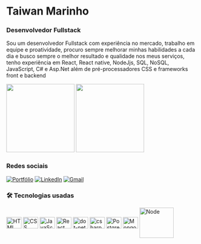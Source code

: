 # Taiwan Marinho
### Desenvolvedor Fullstack

<p>
Sou um desenvolvedor Fullstack com experiência no mercado, trabalho em equipe e proatividade, procuro sempre melhorar minhas habilidades a cada dia e busco sempre o melhor resultado e qualidade nos meus serviços, tenho experiência em React, React native, NodeJjs, SQL, NoSQL, JavaScript, C# e Asp.Net além de pré-processadores CSS e frameworks front e backend
</p>

<div>
<img height="180em" src="https://github-readme-stats.vercel.app/api?username=taiwan9&show_icons=true&theme=dark" />
<img height="180em" src="https://github-readme-stats.vercel.app/api/top-langs/?username=taiwan9&layout=compact&theme=dark" />
</div>

### Redes sociais

[![Portfólio](https://img.shields.io/badge/Profile%20Visitors-172B4D?style=for-the-badge&logo=Opsgenie&logoColor=white)](https://taiwanmarinhocl.netlify.app/)
[![LinkedIn](https://img.shields.io/badge/LinkedIn-0077B5?style=for-the-badge&logo=linkedin&logoColor=white)](https://www.linkedin.com/in/taiwan-marinho-de-carvalho-313116110/)
[![Gmail](https://img.shields.io/badge/Gmail-D14836?style=for-the-badge&logo=gmail&logoColor=white)](https://mail.google.com/mail/u/0/?tab=rm&ogbl#inbox)
[![]()]()

### 🛠️ Tecnologias usadas
<div>
  <img align="center" alt="HTML" height="30" width="40" src="https://cdn.jsdelivr.net/gh/devicons/devicon/icons/html5/html5-plain.svg"/>
  <img align="center" alt="CSS" height="30" width="40" src="https://cdn.jsdelivr.net/gh/devicons/devicon/icons/css3/css3-plain.svg"/>
  <img align="center" alt="JavaScript" height="30" width="40" src="https://cdn.jsdelivr.net/gh/devicons/devicon/icons/javascript/javascript-plain.svg"/>
  <img align="center" alt="React" height="30" width="40" src="https://cdn.jsdelivr.net/gh/devicons/devicon/icons/react/react-original.svg"/>
 
<img align="center" alt="dot-net" height="30" width="40"  src="https://cdn.jsdelivr.net/gh/devicons/devicon/icons/dotnetcore/dotnetcore-original.svg" />

<img align="center" alt="csharp" height="30" width="40"  src="https://cdn.jsdelivr.net/gh/devicons/devicon/icons/csharp/csharp-original.svg" />


  <img align="center" alt="PostgreSql" height="30" width="40" src="https://cdn.jsdelivr.net/gh/devicons/devicon/icons/postgresql/postgresql-plain.svg"/>
  <img align="center" alt="MongoDb" height="30" width="40" src="https://cdn.jsdelivr.net/gh/devicons/devicon/icons/mongodb/mongodb-original.svg"/>

  <img align="center" alt="Node" height="80" width="90"  src="https://cdn.jsdelivr.net/gh/devicons/devicon/icons/nodejs/nodejs-plain-wordmark.svg" />    
</div>
